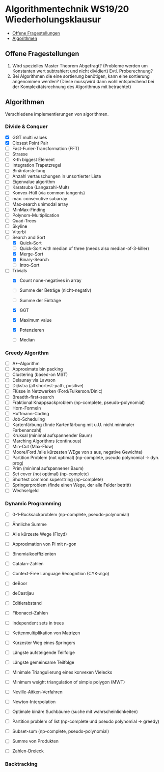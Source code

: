 
# Algorithmentechnik WS19/20 Wiederholungsklausur


- [Offene Fragestellungen](#Offene-Fragestellungen)
- [Algorithmen](#Algorithmen)


## Offene Fragestellungen

1. Wird spezielles Master Theorem Abgefragt? (Probleme werden um Konstanten wert subtrahiert und nicht dividiert) Evtl. Proberechnung? 
2. Bei Algorithmen die eine sortierung benötigen, kann eine sortierung angenommen werden? (Diese muss/wird dann wohl entsprechend bei der Komplexitätsrechnung des Algorithmus mit betrachtet)

## Algorithmen
Verschiedene implementierungen von algorithmen.



### Divide & Conquer

- [x] GGT multi values
- [x] Closest Point Pair
- [ ] Fast-Furier-Transformation (FFT)
- [ ] Strasse
- [ ] K-th biggest Element
- [ ] Integration Trapetzregel
- [ ] Binärdarstellung
- [ ] Anzahl vertauschungen in unsortierter Liste
- [ ] Eigenvalue algorithm
- [ ] Karatsuba (Langazahl-Mult)
- [ ] Konvex-Hüll (via common tangents)
- [ ] max. consecutive subarray
- [ ] Max-search unimodal array
- [ ] MinMax-Finding
- [ ] Polynom-Multiplication
- [ ] Quad-Trees
- [ ] Skyline
- [ ] Viterbi
- [ ] Search and Sort
    - [x] Quick-Sort
    - [ ] Quick-Sort with median of three (needs also median-of-3-killer)
    - [x] Merge-Sort
    - [x] Binary-Search
    - [ ] Intro-Sort
- [ ]  Trivials
    - [x] Count none-negatives in array
    - [ ] Summe der Beträge (nicht-negativ)
    - [ ] Summe der Einträge
    - [x] GGT
    - [x] Maximum value
    - [x] Potenzieren
    - [ ] Median
    

### Greedy Algorithm
- [ ] A*-Algorithm
- [ ] Approximate bin packing
- [ ] Clustering (based-on MST)
- [ ] Delaunay via Lawson
- [ ] Dijkstra (all shortest-path, positive)
- [ ] Flüsse in Netzwerken (Ford/Fulkerson/Dinic)
- [ ] Breadth-first-search
- [ ] Fraktional Knappsackproblem (np-complete, pseudo-polynomial)
- [ ] Horn-Formeln
- [ ] Huffmann-Coding
- [ ] Job-Scheduling
- [ ] Kartenfärbung (finde Kartenfärbung mit u.U. nicht minimaler Farbenanzahl)
- [ ] Kruksal (minimal aufspannender Baum)
- [ ] Marching Algorithms (continuous)
- [ ] Min-Cut (Max-Flow)
- [ ] Moore/Ford /alle kürzesten WEge von s aus, negative Gewichte)
- [ ] Partition Problem (not optimal) (np-complete, pseudo polynomial -> dyn. prog)
- [ ] Prim (minimal aufspannener Baum)
- [ ] Set cover (not optimal) (np-complete)
- [ ] Shortest common superstring (np-complete)
- [ ] Springerproblem (finde einen Wege, der alle Felder betritt)
- [ ] Wechselgeld 

### Dynamic Programming
- [ ] 0-1-Rucksackproblem (np-complete, pseudo-polynomial)
- [ ] Ähnliche Summe
- [ ] Alle kürzeste Wege (Floyd)
- [ ] Approximation von Pi mit n-gon
- [ ] Binomialkoeffizienten
- [ ] Catalan-Zahlen
- [ ] Context-Free Language Recognition (CYK-algo)
- [ ] deBoor
- [ ] deCastljau
- [ ] Editierabstand
- [ ] Fibonacci-Zahlen
- [ ] Independent sets in trees
- [ ] Kettenmultiplikation von Matrizen
- [ ] Kürzester Weg eines Springers
- [ ] Längste aufsteigende Teilfolge
- [ ] Längste gemeinsame Teilfolge
- [ ] Minimale Triangulierung eines konvexen Vielecks
- [ ] Minimum weight triangulation of simple polygon (MWT)
- [ ] Neville-Aitken-Verfahren
- [ ] Newton-Interpolation
- [ ] Optimale binäre Suchbäume (suche mit wahrscheinlichkeiten)
- [ ] Partition problem of list (np-complete und pseudo polynomial -> greedy)
- [ ] Subset-sum (np-complete, pseudo-polynomial)
- [ ] Summe von Produkten
- [ ] Zahlen-Dreieck


### Backtracking

 

